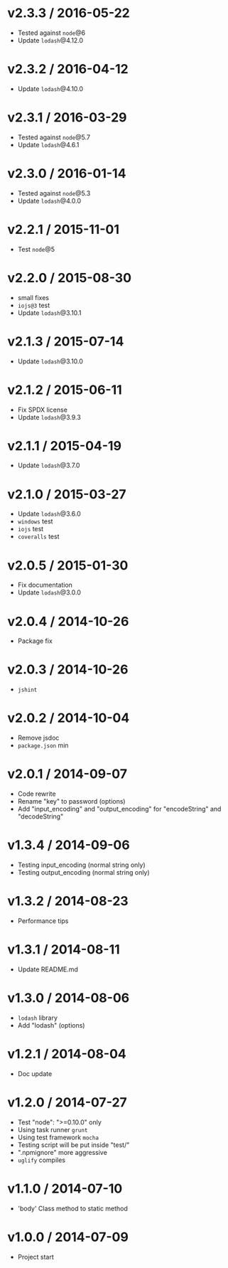 v2.3.3 / 2016-05-22
==================

  * Tested against `node`@6
  * Update `lodash`@4.12.0

v2.3.2 / 2016-04-12
==================

  * Update `lodash`@4.10.0

v2.3.1 / 2016-03-29
==================

  * Tested against `node`@5.7
  * Update `lodash`@4.6.1

v2.3.0 / 2016-01-14
==================

  * Tested against `node`@5.3
  * Update `lodash`@4.0.0

v2.2.1 / 2015-11-01
==================

  * Test `node`@5

v2.2.0 / 2015-08-30
==================

  * small fixes
  * `iojs@3` test
  * Update `lodash`@3.10.1

v2.1.3 / 2015-07-14
==================

  * Update `lodash`@3.10.0

v2.1.2 / 2015-06-11
==================

  * Fix SPDX license
  * Update `lodash`@3.9.3

v2.1.1 / 2015-04-19
==================

  * Update `lodash`@3.7.0

v2.1.0 / 2015-03-27
==================

  * Update `lodash`@3.6.0
  * `windows` test
  * `iojs` test
  * `coveralls` test

v2.0.5 / 2015-01-30
==================

  * Fix documentation
  * Update `lodash`@3.0.0

v2.0.4 / 2014-10-26
==================

  * Package fix

v2.0.3 / 2014-10-26
==================

  * `jshint`

v2.0.2 / 2014-10-04
==================

  * Remove jsdoc
  * `package.json` min

v2.0.1 / 2014-09-07
==================

  * Code rewrite
  * Rename "key" to password (options)
  * Add "input_encoding" and "output_encoding" for "encodeString" and "decodeString"

v1.3.4 / 2014-09-06
==================

  * Testing input_encoding (normal string only)
  * Testing output_encoding (normal string only)

v1.3.2 / 2014-08-23
==================

  * Performance tips

v1.3.1 / 2014-08-11
==================

  * Update README.md

v1.3.0 / 2014-08-06
==================

  * `lodash` library
  * Add "lodash" (options)

v1.2.1 / 2014-08-04
==================

  * Doc update

v1.2.0 / 2014-07-27
==================

  * Test "node": ">=0.10.0" only
  * Using task runner `grunt`
  * Using test framework `mocha`
  * Testing script will be put inside "test/"
  * ".npmignore" more aggressive
  * `uglify` compiles

v1.1.0 / 2014-07-10
==================

  * 'body' Class method to static method

v1.0.0 / 2014-07-09
==================

  * Project start
